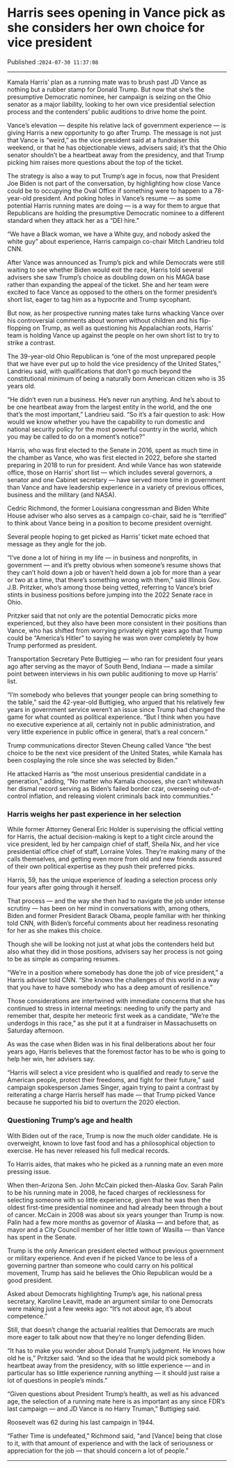# Harris sees opening in Vance pick as she considers her own choice for vice president

Published :`2024-07-30 11:37:08`

---

Kamala Harris’ plan as a running mate was to brush past JD Vance as nothing but a rubber stamp for Donald Trump. But now that she’s the presumptive Democratic nominee, her campaign is seizing on the Ohio senator as a major liability, looking to her own vice presidential selection process and the contenders’ public auditions to drive home the point.

Vance’s elevation — despite his relative lack of government experience — is giving Harris a new opportunity to go after Trump. The message is not just that Vance is “weird,” as the vice president said at a fundraiser this weekend, or that he has objectionable views, advisers said; it’s that the Ohio senator shouldn’t be a heartbeat away from the presidency, and that Trump picking him raises more questions about the top of the ticket.

The strategy is also a way to put Trump’s age in focus, now that President Joe Biden is not part of the conversation, by highlighting how close Vance could be to occupying the Oval Office if something were to happen to a 78-year-old president. And poking holes in Vance’s resume — as some potential Harris running mates are doing — is a way for them to argue that Republicans are holding the presumptive Democratic nominee to a different standard when they attack her as a “DEI hire.”

“We have a Black woman, we have a White guy, and nobody asked the white guy” about experience, Harris campaign co-chair Mitch Landrieu told CNN.

After Vance was announced as Trump’s pick and while Democrats were still waiting to see whether Biden would exit the race, Harris told several advisers she saw Trump’s choice as doubling down on his MAGA base rather than expanding the appeal of the ticket. She and her team were excited to face Vance as opposed to the others on the former president’s short list, eager to tag him as a hypocrite and Trump sycophant.

But now, as her prospective running mates take turns whacking Vance over his controversial comments about women without children and his flip-flopping on Trump, as well as questioning his Appalachian roots, Harris’ team is holding Vance up against the people on her own short list to try to strike a contrast.

The 39-year-old Ohio Republican is “one of the most unprepared people that we have ever put up to hold the vice presidency of the United States,” Landrieu said, with qualifications that don’t go much beyond the constitutional minimum of being a naturally born American citizen who is 35 years old.

“He didn’t even run a business. He’s never run anything. And he’s about to be one heartbeat away from the largest entity in the world, and the one that’s the most important,” Landrieu said. “So it’s a fair question to ask: How would we know whether you have the capability to run domestic and national security policy for the most powerful country in the world, which you may be called to do on a moment’s notice?”

Harris, who was first elected to the Senate in 2016, spent as much time in the chamber as Vance, who was first elected in 2022, before she started preparing in 2018 to run for president. And while Vance has won statewide office, those on Harris’ short list — which includes several governors, a senator and one Cabinet secretary — have served more time in government than Vance and have leadership experience in a variety of previous offices, business and the military (and NASA).

Cedric Richmond, the former Louisiana congressman and Biden White House adviser who also serves as a campaign co-chair, said he is “terrified” to think about Vance being in a position to become president overnight.

Several people hoping to get picked as Harris’ ticket mate echoed that message as they angle for the job.

“I’ve done a lot of hiring in my life — in business and nonprofits, in government — and it’s pretty obvious when someone’s resume shows that they can’t hold down a job or haven’t held down a job for more than a year or two at a time, that there’s something wrong with them,” said Illinois Gov. J.B. Pritzker, who’s among those being vetted, referring to Vance’s brief stints in business positions before jumping into the 2022 Senate race in Ohio.

Pritzker said that not only are the potential Democratic picks more experienced, but they also have been more consistent in their positions than Vance, who has shifted from worrying privately eight years ago that Trump could be “America’s Hitler” to saying he was won over completely by how Trump performed as president.

Transportation Secretary Pete Buttigieg — who ran for president four years ago after serving as the mayor of South Bend, Indiana — made a similar point between interviews in his own public auditioning to move up Harris’ list.

“I’m somebody who believes that younger people can bring something to the table,” said the 42-year-old Buttigieg, who argued that his relatively few years in government service weren’t an issue since Trump had changed the game for what counted as political experience. “But I think when you have no executive experience at all, certainly not in public administration, and very little experience in public office in general, that’s a real concern.”

Trump communications director Steven Cheung called Vance “the best choice to be the next vice president of the United States, while Kamala has been cosplaying the role since she was selected by Biden.”

He attacked Harris as “the most unserious presidential candidate in a generation,” adding, “No matter who Kamala chooses, she can’t whitewash her dismal record serving as Biden’s failed border czar, overseeing out-of-control inflation, and releasing violent criminals back into communities.”

### Harris weighs her past experience in her selection

While former Attorney General Eric Holder is supervising the official vetting for Harris, the actual decision-making is kept to a tight circle around the vice president, led by her campaign chief of staff, Sheila Nix, and her vice presidential office chief of staff, Lorraine Voles. They’re making many of the calls themselves, and getting even more from old and new friends assured of their own political expertise as they push their preferred picks.

Harris, 59, has the unique experience of leading a selection process only four years after going through it herself.

That process — and the way she then had to navigate the job under intense scrutiny — has been on her mind in conversations with, among others, Biden and former President Barack Obama, people familiar with her thinking told CNN, with Biden’s forceful comments about her readiness resonating for her as she makes this choice.

Though she will be looking not just at what jobs the contenders held but also what they did in those positions, advisers say her process is not going to be as simple as comparing resumes.

“We’re in a position where somebody has done the job of vice president,” a Harris adviser told CNN. “She knows the challenges of this world in a way that you have to have somebody who has a deep amount of resilience.”

Those considerations are intertwined with immediate concerns that she has continued to stress in internal meetings: needing to unify the party and remember that, despite her meteoric first week as a candidate, “We’re the underdogs in this race,” as she put it at a fundraiser in Massachusetts on Saturday afternoon.

As was the case when Biden was in his final deliberations about her four years ago, Harris believes that the foremost factor has to be who is going to help her win, her advisers say.

“Harris will select a vice president who is qualified and ready to serve the American people, protect their freedoms, and fight for their future,” said campaign spokesperson James Singer, again trying to paint a contrast by reiterating a charge Harris herself has made — that Trump picked Vance because he supported his bid to overturn the 2020 election.

### Questioning Trump’s age and health

With Biden out of the race, Trump is now the much older candidate. He is overweight, known to love fast food and has a philosophical objection to exercise. He has never released his full medical records.

To Harris aides, that makes who he picked as a running mate an even more pressing issue.

When then-Arizona Sen. John McCain picked then-Alaska Gov. Sarah Palin to be his running mate in 2008, he faced charges of recklessness for selecting someone with so little experience, given that he was then the oldest first-time presidential nominee and had already been through a bout of cancer. McCain in 2008 was about six years younger than Trump is now. Palin had a few more months as governor of Alaska — and before that, as mayor and a City Council member of her little town of Wasilla — than Vance has spent in the Senate.

Trump is the only American president elected without previous government or military experience. And even if he picked Vance to be less of a governing partner than someone who could carry on his political movement, Trump has said he believes the Ohio Republican would be a good president.

Asked about Democrats highlighting Trump’s age, his national press secretary, Karoline Leavitt, made an argument similar to one Democrats were making just a few weeks ago: “It’s not about age, it’s about competence.”

Still, that doesn’t change the actuarial realities that Democrats are much more eager to talk about now that they’re no longer defending Biden.

“It has to make you wonder about Donald Trump’s judgment. He knows how old he is,” Pritzker said. “And so the idea that he would pick somebody a heartbeat away from the presidency, with so little experience — and in particular has so little experience running anything — it should just raise a lot of questions in people’s minds.”

“Given questions about President Trump’s health, as well as his advanced age, the selection of a running mate here is as important as any since FDR’s last campaign — and JD Vance is no Harry Truman,” Buttigieg said.

Roosevelt was 62 during his last campaign in 1944.

“Father Time is undefeated,” Richmond said, “and [Vance] being that close to it, with that amount of experience and with the lack of seriousness or appreciation for the job — that should concern a lot of people.”

---

